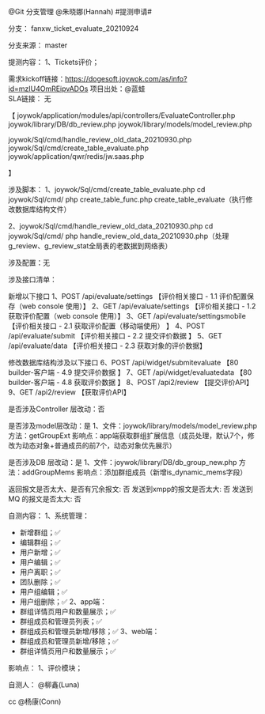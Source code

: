 @Git 分支管理 @朱晓娜(Hannah) #提测申请# 

分支： fanxw_ticket_evaluate_20210924

分支来源： master

提测内容：
1、Tickets评价；

需求kickoff链接：https://dogesoft.joywok.com/as/info?id=mzIU4OmREipvADOs
项目出处：@蓝蛙  
SLA链接： 无


【
joywok/application/modules/api/controllers/EvaluateController.php
joywok/library/DB/db_review.php
joywok/library/models/model_review.php


joywok/Sql/cmd/handle_review_old_data_20210930.php
joywok/Sql/cmd/create_table_evaluate.php
joywok/application/qwr/redis/jw.saas.php

】

涉及脚本：
1、joywok/Sql/cmd/create_table_evaluate.php
cd joywok/Sql/cmd/
php create_table_func.php create_table_evaluate（执行修改数据库结构文件）

2、joywok/Sql/cmd/handle_review_old_data_20210930.php
cd joywok/Sql/cmd/
php handle_review_old_data_20210930.php（处理g_review、g_review_stat全局表的老数据到网络表）

涉及配置：无

涉及接口清单：

新增以下接口
1、POST /api/evaluate/settings		【评价相关接口 - 1.1 评价配置保存（web console 使用）】
2、GET  /api/evaluate/settings		【评价相关接口 - 1.2 获取评价配置（web console 使用）】
3、GET  /api/evaluate/settingsmobile	【评价相关接口 - 2.1 获取评价配置（移动端使用）
】
4、POST /api/evaluate/submit		【评价相关接口 - 2.2 提交评价数据
】
5、GET  /api/evaluate/data		【评价相关接口 - 2.3 获取对象的评价数据】

修改数据库结构涉及以下接口
6、POST /api/widget/submitevaluate	【80 builder-客户端 - 4.9 提交评价数据
】
7、GET  /api/widget/evaluatedata	【80 builder-客户端 - 4.8 获取评价数据
】
8、POST /api2/review			【提交评价API】
9、GET  /api2/review			【获取评价API】


是否涉及Controller 层改动：否

是否涉及model层改动：是
1、文件：joywok/library/models/model_review.php
方法：getGroupExt
影响点：app端获取群组扩展信息（成员处理，默认7个，修改为动态对象+普通成员的前7个，动态对象优先展示）

是否涉及DB 层改动：是
1、文件：joywok/library/DB/db_group_new.php
方法：addGroupMems
影响点：添加群组成员（新增is_dynamic_mems字段）


返回报文是否太大、是否有冗余报文: 否
发送到xmpp的报文是否太大: 否
发送到MQ 的报文是否太大: 否

自测内容：
1、系统管理：
- 新增群组；✅
- 编辑群组；✅
- 用户新增；✅
- 用户编辑；✅
- 用户离职；✅
- 团队删除；✅
- 用户组编辑；✅
- 用户组删除；✅
2、app端：
- 群组详情页用户和数量展示；✅
- 群组成员和管理员列表；✅
- 群组成员和管理员新增/移除；✅
3、web端：
- 群组成员和管理员新增/移除；✅
- 群组详情页用户和数量展示；✅


影响点：
1、评价模块；

自测人： @柳鑫(Luna)

cc @杨康(Conn)